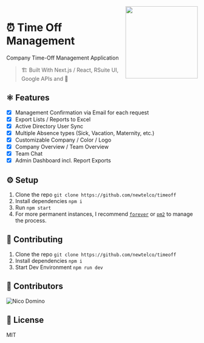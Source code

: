 <img align="right" src="https://vacation.newtelco.de/static/img/nt-gray.png" width="190" height="190">

# ⏰ Time Off Management

Company Time-Off Management Application

> 🏗️ Built With Next.js / React, RSuite UI, Google APIs and 💚

## ⚛️  Features

- [x] Management Confirmation via Email for each request
- [x] Export Lists / Reports to Excel
- [x] Active Directory User Sync
- [x] Multiple Absence types (Sick, Vacation, Maternity, etc.)
- [x] Customizable Company / Color / Logo
- [x] Company Overview / Team Overview
- [x] Team Chat
- [x] Admin Dashboard incl. Report Exports

## ⚙️  Setup

1. Clone the repo `git clone https://github.com/newtelco/timeoff`
2. Install dependencies `npm i`
3. Run `npm start`
4. For more permanent instances, I recommend [`forever`](https://www.npmjs.com/package/forever) or [`pm2`](https://pm2.io) to manage the process.

## 👷 Contributing

1. Clone the repo `git clone https://github.com/newtelco/timeoff`
2. Install dependencies `npm i`
3. Start Dev Environment `npm run dev`

## 🤝 Contributors

![Nico Domino](https://avatars1.githubusercontent.com/u/7415984?s=64&v=1)

## 📝 License

MIT

